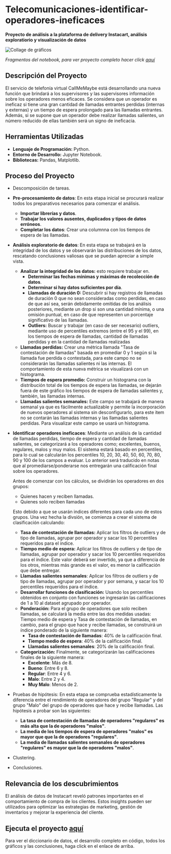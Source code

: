 # Telecomunicaciones-identificar-operadores-ineficaces
__Proyecto de análisis a la plataforma de delivery Instacart, análisis exploratiorio y visualización de datos__

<image src="https://github.com/BastianLQ/Analisis-Instacart/blob/main/N3.jpg" alt="Collage de gráficos">

_Fragmentos del notebook, para ver proyecto completo hacer click [aquí](https://portfoliodabastianlopez.on.drv.tw/Portafolio/An%C3%A1lisis%20Instacart.html)_

## Descripción del Proyecto
El servicio de telefonía virtual CallMeMaybe está desarrollando una nueva función que brindará a los supervisores y las supervisores información sobre los operadores menos eficaces. Se considera que un operador es ineficaz si tiene una gran cantidad de llamadas entrantes perdidas (internas y externas) y un tiempo de espera prolongado para las llamadas entrantes. Además, si se supone que un operador debe realizar llamadas salientes, un número reducido de ellas también será un signo de ineficacia.
  
## Herramientas Utilizadas
- __Lenguaje de Programación:__ Python.
- __Entorno de Desarrollo:__ Jupyter Notebook.
- __Bibliotecas:__ Pandas, Matplotlib.

## Proceso del Proyecto
- Descomposición de tareas.
- __Pre-procesamiento de datos__: En esta etapa inicial se procurará realizar todos los preparativos necesarios para comenzar el análisis.
  - __Importar librerías y datos__.
  - __Trabajar los valores ausentes, duplicados y tipos de datos erróneos__.
  - __Completar los datos__: Crear una columnna con los tiempos de espera de las llamadas.
- __Análisis exploratorio de datos__: En esta etapa se trabajará en la integridad de los datos y se observarán las distribuciones de los datos, rescatando conclusiones valiosas que se puedan apreciar a simple vista.
  - __Analizar la integridad de los datos:__ esto requiere trabajar en.
      - __Determinar las fechas mínimas y máximas de recolección de datos__.
      - __Determinar si hay datos suficientes por día__.
      - __Llamadas de duración 0:__ Descubrir si hay registros de llamadas de duración 0 que no sean consideradas como perdidas, en caso de que así sea, serán debidamente omitidas de los análisis posteriores, mediante un drop si son una cantidad mínima, o una omisión puntual, en caso de que representen un porcentaje significativo de las llamadas.
      - __Outliers:__ Buscar y trabajar (en caso de ser necesario) outliers, mediante uso de percentiles extremos (entre el 95 y el 99), en los tiempos de espera de llamadas, cantidad de llamadas perdidas y en la cantidad de llamadas realizadas
  - __Llamadas perdidas:__ Crear una métrica llamada "Tasa de contestación de llamadas" basada en promediar 0 y 1 según si la llamada fue perdida o contestada, para este campo no se considerarán las llamadas salientes ni las internas. El comportamiento de esta nueva métrica se visualizará con un histograma.
  - __Tiempos de espera promedio:__ Construir un histograma con la distribución total de los tiempos de espera las llamadas, se dejarán fuera de este gráfico los tiempos de espera de llamadas salientes y, también, las llamadas internas.
  - __Llamadas salientes semanales:__ Este campo se trabajará de manera semanal ya que es fácilmente actualizable y permite la incorporación de nuevos operadores al sistema sin desconfigurarlo, para este item no se contarán las llamadas internas y las llamadas salientes perdidas. Para visualizar este campo se usará un histograma.

- __Identificar operadores ineficaces__: Mediante un análisis de la cantidad de llamadas perdidas, tiempo de espera y cantidad de llamadas salientes, se categorizará a los operadores como; excelentes, buenos, regulares, malos y muy malos. El sistema estará basado en percentiles, para lo cual se calcularán los percentiles 10, 20, 30, 40, 50, 60, 70, 80, 90 y 100 de los campos a evaluar. Lo anterior será traducido en notas que al promediarse/ponderarse nos entregarán una calificación final sobre los operadores.

  Antes de comenzar con los cálculos, se dividirán los operadores en dos grupos:

  - Quienes hacen y reciben llamadas.
  - Quienes solo reciben llamadas

  Esto debido a que se usarán indices diferentes para cada uno de estos grupos. Una vez hecha la divsión, se comienza a crear el sistema de clasificación calculando:

  - __Tasa de contestación de llamadas:__ Aplicar los filtros de outliers y de tipo de llamadas, agrupar por operador y sacar los 10 percentiles requeridos para el índice.
  - __Tiempo medio de espera:__ Aplicar los filtros de outliers y de tipo de llamadas, agrupar por operador y sacar los 10 percentiles requeridos para el índice. Este valor deberá ser invertido, ya que a diferencia de los otros, mientras más grande es el valor, es menor la calificación que debe entregar.
  - __Llamadas salientes semanales__: Aplicar los filtros de outliers y de tipo de llamadas, agrupar por operador y por semana, y sacar los 10 percentiles requeridos para el índice.
  - __Desarrollar funciones de clasificación:__ Usando los percentiles obtenidos en conjunto con funciones se ingresarán las calificaciones de 1 a 10 al dataset agrupado por operador.
  - __Ponderación:__ Para el grupo de operadores que solo reciben llamadas, se calculará la media entre las dos medidas usadas: Tiempo medio de espera y Tasa de contestación de llamadas, en cambio, para el grupo que hace y recibe llamadas, se construirá un índice ponderado de la siguiente manera:
      - __Tasa de contestación de llamadas__: 40% de la calificación final.
      - __Tiempo medio de espera__: 40% de la calificación final.
      - __Llamadas salientes semanales__: 20% de la calificación final.
  - __Categorización:__ Finalmente, se categorizarán las calificaciones finales de la siguiente manera:
      - __Excelente__: Más de 8.
      - __Bueno__: Entre 6 y 8.
      - __Regular__: Entre 4 y 6.
      - __Malo__: Entre 2 y 4.
      - __Muy Malo__: Menos de 2.
- Pruebas de hipótesis: En esta etapa se comprueba estadísticamente la diferencia entre el rendimiento de operadores del grupo "Regular" y del grupo "Malo" del grupo de operadores que hace y recibe llamadas. Las hipótesis a probar son las siguientes:
  - __La tasa de contestación de llamadas de operadores "regulares" es más alta que la de operadores "malos"__.
  - __La media de los tiempos de espera de operadores "malos" es mayor que que la de operadores "regulares"__.
  - __La media de llamadas salientes semanales de operadores "regulares" es mayor que la de operadores "malos"__.
- Clustering.
- Conclusiones.

## Relevancia de los descubrimientos
El análisis de datos de Instacart reveló patrones importantes en el comportamiento de compra de los clientes. Estos insights pueden ser utilizados para optimizar las estrategias de marketing, gestión de inventarios y mejorar la experiencia del cliente.

## Ejecuta el proyecto [aquí](https://portfoliodabastianlopez.on.drv.tw/Portafolio/An%C3%A1lisis%20Instacart.html)
Para ver el diccionario de datos, el desarrollo completo en código, todos los gráficos y las conclusiones, haga click en el enlace de arriba.
